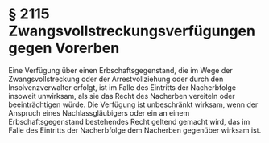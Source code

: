 # § 2115 Zwangsvollstreckungsverfügungen gegen Vorerben
Eine Verfügung über einen Erbschaftsgegenstand, die im Wege der Zwangsvollstreckung oder der Arrestvollziehung oder durch den Insolvenzverwalter erfolgt, ist im Falle des Eintritts der Nacherbfolge insoweit unwirksam, als sie das Recht des Nacherben vereiteln oder beeinträchtigen würde. Die Verfügung ist unbeschränkt wirksam, wenn der Anspruch eines Nachlassgläubigers oder ein an einem Erbschaftsgegenstand bestehendes Recht geltend gemacht wird, das im Falle des Eintritts der Nacherbfolge dem Nacherben gegenüber wirksam ist.